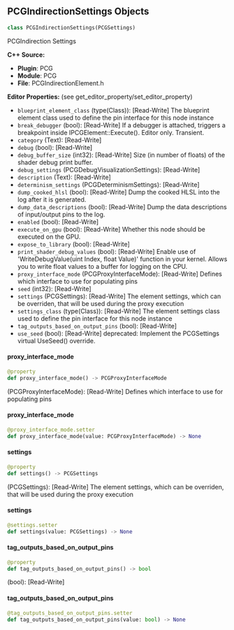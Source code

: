 ## PCGIndirectionSettings Objects

```python
class PCGIndirectionSettings(PCGSettings)
```

PCGIndirection Settings

**C++ Source:**

- **Plugin**: PCG
- **Module**: PCG
- **File**: PCGIndirectionElement.h

**Editor Properties:** (see get_editor_property/set_editor_property)

- ``blueprint_element_class`` (type(Class)):  [Read-Write] The blueprint element class used to define the pin interface for this node instance
- ``break_debugger`` (bool):  [Read-Write] If a debugger is attached, triggers a breakpoint inside IPCGElement::Execute(). Editor only. Transient.
- ``category`` (Text):  [Read-Write]
- ``debug`` (bool):  [Read-Write]
- ``debug_buffer_size`` (int32):  [Read-Write] Size (in number of floats) of the shader debug print buffer.
- ``debug_settings`` (PCGDebugVisualizationSettings):  [Read-Write]
- ``description`` (Text):  [Read-Write]
- ``determinism_settings`` (PCGDeterminismSettings):  [Read-Write]
- ``dump_cooked_hlsl`` (bool):  [Read-Write] Dump the cooked HLSL into the log after it is generated.
- ``dump_data_descriptions`` (bool):  [Read-Write] Dump the data descriptions of input/output pins to the log.
- ``enabled`` (bool):  [Read-Write]
- ``execute_on_gpu`` (bool):  [Read-Write] Whether this node should be executed on the GPU.
- ``expose_to_library`` (bool):  [Read-Write]
- ``print_shader_debug_values`` (bool):  [Read-Write] Enable use of 'WriteDebugValue(uint Index, float Value)' function in your kernel. Allows you to write float values to a buffer for logging on the CPU.
- ``proxy_interface_mode`` (PCGProxyInterfaceMode):  [Read-Write] Defines which interface to use for populating pins
- ``seed`` (int32):  [Read-Write]
- ``settings`` (PCGSettings):  [Read-Write] The element settings, which can be overriden, that will be used during the proxy execution
- ``settings_class`` (type(Class)):  [Read-Write] The element settings class used to define the pin interface for this node instance
- ``tag_outputs_based_on_output_pins`` (bool):  [Read-Write]
- ``use_seed`` (bool):  [Read-Write]
  deprecated: Implement the PCGSettings virtual UseSeed() override.

<a id="unreal.PCGIndirectionSettings.proxy_interface_mode"></a>

#### proxy_interface_mode

```python
@property
def proxy_interface_mode() -> PCGProxyInterfaceMode
```

(PCGProxyInterfaceMode):  [Read-Write] Defines which interface to use for populating pins

<a id="unreal.PCGIndirectionSettings.proxy_interface_mode"></a>

#### proxy_interface_mode

```python
@proxy_interface_mode.setter
def proxy_interface_mode(value: PCGProxyInterfaceMode) -> None
```

<a id="unreal.PCGIndirectionSettings.settings"></a>

#### settings

```python
@property
def settings() -> PCGSettings
```

(PCGSettings):  [Read-Write] The element settings, which can be overriden, that will be used during the proxy execution

<a id="unreal.PCGIndirectionSettings.settings"></a>

#### settings

```python
@settings.setter
def settings(value: PCGSettings) -> None
```

<a id="unreal.PCGIndirectionSettings.tag_outputs_based_on_output_pins"></a>

#### tag_outputs_based_on_output_pins

```python
@property
def tag_outputs_based_on_output_pins() -> bool
```

(bool):  [Read-Write]

<a id="unreal.PCGIndirectionSettings.tag_outputs_based_on_output_pins"></a>

#### tag_outputs_based_on_output_pins

```python
@tag_outputs_based_on_output_pins.setter
def tag_outputs_based_on_output_pins(value: bool) -> None
```

<a id="unreal.PCGInnerIntersectionSettings"></a>